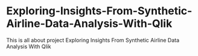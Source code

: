 # Exploring-Insights-From-Synthetic-Airline-Data-Analysis-With-Qlik
This is all about project Exploring Insights From Synthetic Airline Data Analysis With Qlik
